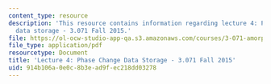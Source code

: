 ```yaml
---
content_type: resource
description: 'This resource contains information regarding lecture 4: Phase change
  data storage - 3.071 Fall 2015.'
file: https://ol-ocw-studio-app-qa.s3.amazonaws.com/courses/3-071-amorphous-materials-fall-2015/914b106a0e0c8b3ead9fec218dd03278_MIT3_071F15_Lecture4.pdf
file_type: application/pdf
resourcetype: Document
title: 'Lecture 4: Phase Change Data Storage - 3.071 Fall 2015'
uid: 914b106a-0e0c-8b3e-ad9f-ec218dd03278
---
```

